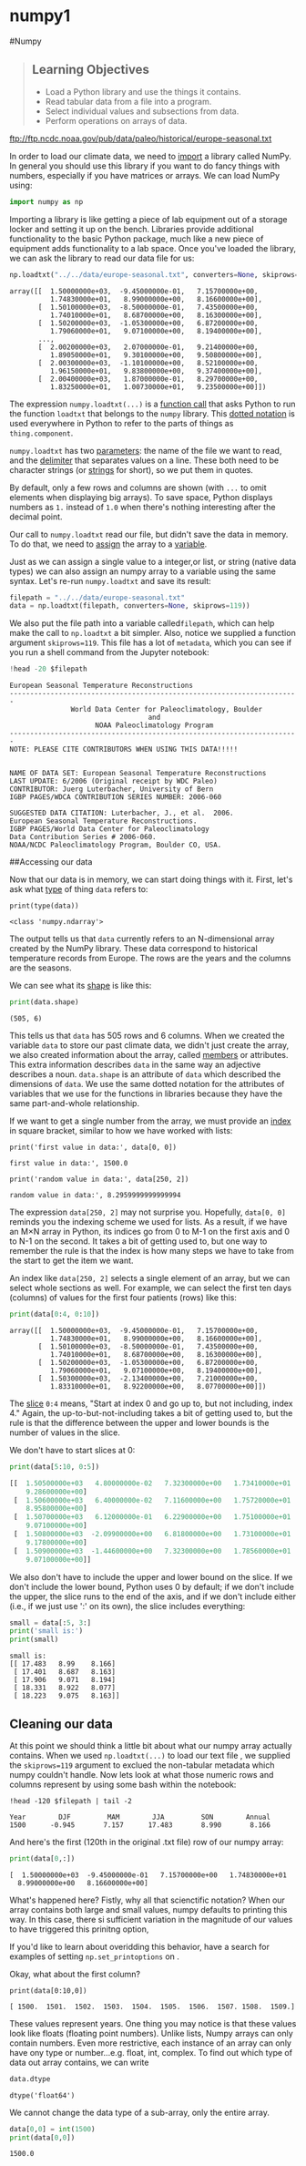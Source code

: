 # numpy1

#Numpy


> ## Learning Objectives
>
> *   Load a Python library and use the things it contains.
> *   Read tabular data from a file into a program.
> *   Select individual values and subsections from data.
> *   Perform operations on arrays of data.


ftp://ftp.ncdc.noaa.gov/pub/data/paleo/historical/europe-seasonal.txt

In order to load our climate data, we need to [import](reference.html#import) a library called NumPy.
In general you should use this library if you want to do fancy things with numbers, especially if you have matrices or arrays.
We can load NumPy using:

```python
import numpy as np
```

Importing a library is like getting a piece of lab equipment out of a storage locker and setting it up on the bench. Libraries provide additional functionality to the basic Python package, much like a new piece of equipment adds functionality to a lab space. Once you've loaded the library, we can ask the library to read our data file for us:

```python
np.loadtxt("../../data/europe-seasonal.txt", converters=None, skiprows=119)
```
```
array([[  1.50000000e+03,  -9.45000000e-01,   7.15700000e+00,
          1.74830000e+01,   8.99000000e+00,   8.16600000e+00],
       [  1.50100000e+03,  -8.50000000e-01,   7.43500000e+00,
          1.74010000e+01,   8.68700000e+00,   8.16300000e+00],
       [  1.50200000e+03,  -1.05300000e+00,   6.87200000e+00,
          1.79060000e+01,   9.07100000e+00,   8.19400000e+00],
       ..., 
       [  2.00200000e+03,   2.07000000e-01,   9.21400000e+00,
          1.89050000e+01,   9.30100000e+00,   9.50800000e+00],
       [  2.00300000e+03,  -1.10100000e+00,   8.52100000e+00,
          1.96150000e+01,   9.83800000e+00,   9.37400000e+00],
       [  2.00400000e+03,   1.87000000e-01,   8.29700000e+00,
          1.83250000e+01,   1.00730000e+01,   9.23500000e+00]])
```

The expression `numpy.loadtxt(...)` is a [function call](reference.html#function-call) that asks Python to run the function `loadtxt` that belongs to the `numpy` library.
This [dotted notation](reference.html#dotted-notation) is used everywhere in Python to refer to the parts of things as `thing.component`.

`numpy.loadtxt` has two [parameters](reference.html#parameter):
the name of the file we want to read, and the [delimiter](reference.html#delimiter) that separates values on a line. These both need to be character strings (or [strings](reference.html#string) for short), so we put them in quotes.

By default, only a few rows and columns are shown (with `...` to omit elements when displaying big arrays). To save space, Python displays numbers as `1.` instead of `1.0` when there's nothing interesting after the decimal point.

Our call to `numpy.loadtxt` read our file, but didn't save the data in memory. To do that, we need to [assign](reference.html#assignment) the array to a [variable](reference.html#variable).

Just as we can assign a single value to a integer,or list, or string (native data types) we can also assign an numpy array 
to a variable using the same syntax.  Let's re-run `numpy.loadtxt` and save its result:

```python
filepath = "../../data/europe-seasonal.txt"
data = np.loadtxt(filepath, converters=None, skiprows=119))
```

We also put the file path into a variable called`filepath`, which can help make the call to `np.loadtxt` a bit simpler. Also, notice we supplied a function argument `skiprows=119`. This file has a lot of `metadata`, which you can see if you run a shell command from the Jupyter notebook:

```python
!head -20 $filepath
```
```
European Seasonal Temperature Reconstructions
-----------------------------------------------------------------------
               World Data Center for Paleoclimatology, Boulder
                                  and
                     NOAA Paleoclimatology Program
-----------------------------------------------------------------------
NOTE: PLEASE CITE CONTRIBUTORS WHEN USING THIS DATA!!!!!


NAME OF DATA SET: European Seasonal Temperature Reconstructions
LAST UPDATE: 6/2006 (Original receipt by WDC Paleo)
CONTRIBUTOR: Juerg Luterbacher, University of Bern
IGBP PAGES/WDCA CONTRIBUTION SERIES NUMBER: 2006-060

SUGGESTED DATA CITATION: Luterbacher, J., et al.  2006. 
European Seasonal Temperature Reconstructions.
IGBP PAGES/World Data Center for Paleoclimatology 
Data Contribution Series # 2006-060.
NOAA/NCDC Paleoclimatology Program, Boulder CO, USA.

```
##Accessing our data

Now that our data is in memory,
we can start doing things with it.
First,
let's ask what [type](reference.html#type) of thing `data` refers to:

~~~ {.python}
print(type(data))
~~~
~~~ {.output}
<class 'numpy.ndarray'>
~~~

The output tells us that `data` currently refers to an N-dimensional array created by the NumPy library. These data correspond to historical temperature records from Europe. The rows are the years and the columns are the seasons.

We can see what its [shape](reference.html#shape) is like this:

```python
print(data.shape)
```
```
(505, 6)
```

This tells us that `data` has 505 rows and 6 columns. When we created the variable `data` to store our past climate data, we didn't just create the array, we also created information about the array, called [members](reference.html#member) or attributes. This extra information describes `data` in the same way an adjective describes a noun. `data.shape` is an attribute  of `data` which described the dimensions of `data`. We use the same dotted notation for the attributes of variables that we use for the functions in libraries because they have the same part-and-whole relationship.

If we want to get a single number from the array,
we must provide an [index](reference.html#index) in square bracket, similar to how we have worked with lists:

~~~ {.python}
print('first value in data:', data[0, 0])
~~~
~~~ {.output}
first value in data:', 1500.0
~~~

~~~ {.python}
print('random value in data:', data[250, 2])
~~~
~~~ {.output}
random value in data:', 8.2959999999999994
~~~

The expression `data[250, 2]` may not surprise you. Hopefully, `data[0, 0]` reminds you the indexing scheme we used for lists.
As a result, if we have an M&times;N array in Python, its indices go from 0 to M-1 on the first axis and 0 to N-1 on the second. It takes a bit of getting used to, but one way to remember the rule is that the index is how many steps we have to take from the start to get the item we want.


An index like `data[250, 2]` selects a single element of an array, but we can select whole sections as well. For example, we can select the first ten days (columns) of values for the first four patients (rows) like this:

```python
print(data[0:4, 0:10])
```
```
array([[  1.50000000e+03,  -9.45000000e-01,   7.15700000e+00,
          1.74830000e+01,   8.99000000e+00,   8.16600000e+00],
       [  1.50100000e+03,  -8.50000000e-01,   7.43500000e+00,
          1.74010000e+01,   8.68700000e+00,   8.16300000e+00],
       [  1.50200000e+03,  -1.05300000e+00,   6.87200000e+00,
          1.79060000e+01,   9.07100000e+00,   8.19400000e+00],
       [  1.50300000e+03,  -2.13400000e+00,   7.21000000e+00,
          1.83310000e+01,   8.92200000e+00,   8.07700000e+00]])
```

The [slice](reference.html#slice) `0:4` means, "Start at index 0 and go up to, but not including, index 4." Again, the up-to-but-not-including takes a bit of getting used to, but the rule is that the difference between the upper and lower bounds is the number of values in the slice.

We don't have to start slices at 0:

```python
print(data[5:10, 0:5])
```
```python
[[  1.50500000e+03   4.80000000e-02   7.32300000e+00   1.73410000e+01
    9.28600000e+00]
 [  1.50600000e+03   6.40000000e-02   7.11600000e+00   1.75720000e+01
    8.95800000e+00]
 [  1.50700000e+03   6.12000000e-01   6.22900000e+00   1.75100000e+01
    9.07100000e+00]
 [  1.50800000e+03  -2.09900000e+00   6.81800000e+00   1.73100000e+01
    9.17800000e+00]
 [  1.50900000e+03  -1.44600000e+00   7.32300000e+00   1.78560000e+01
    9.07100000e+00]]
```

We also don't have to include the upper and lower bound on the slice. If we don't include the lower bound, Python uses 0 by default; if we don't include the upper, the slice runs to the end of the axis, and if we don't include either (i.e., if we just use ':' on its own),
the slice includes everything:

```python
small = data[:5, 3:]
print('small is:')
print(small)
```
```
small is:
[[ 17.483   8.99    8.166]
 [ 17.401   8.687   8.163]
 [ 17.906   9.071   8.194]
 [ 18.331   8.922   8.077]
 [ 18.223   9.075   8.163]]
``` 
 
 ## Cleaning our data
 
 At this point we should think a little bit about what our numpy array actually contains. When we used `np.loadtxt(...)` to load our text file , we supplied the `skiprows=119` argument to exclued the non-tabular metadata which numpy couldn't handle. Now lets look at what those numeric rows and columns represent by using some bash within the notebook:
 
 ```
 !head -120 $filepath | tail -2
 ```
 ```
 Year        DJF         MAM        JJA         SON        Annual
1500      -0.945       7.157      17.483       8.990       8.166
 ```
 And here's the first (120th in the original .txt file) row of our numpy array:
 
 ```python
 print(data[0,:])
 ```
 ```
 [  1.50000000e+03  -9.45000000e-01   7.15700000e+00   1.74830000e+01
   8.99000000e+00   8.16600000e+00]
   ```
   
 What's happened here? Fistly, why all that scienctific notation? When our array contains both large and small values, numpy defaults to printing this way. In this case, there si sufficient variation in the magnitude of our values to have triggered this prinitng option,
 
 If you'd like to learn about overidding this behavior, have a search for examples of setting `np.set_printoptions` on [](http://stackoverflow.com/).


Okay, what about the first column? 

```print
print(data[0:10,0])
```
```
[ 1500.  1501.  1502.  1503.  1504.  1505.  1506.  1507. 1508.  1509.]
```
These values represent years. One thing you may notice is that these values look like floats (floating point numbers). Unlike lists, Numpy arrays can only contain numbers. Even more restrictive, each instance of an array can only have ony type or number...e.g. float, int, complex. To find out which type of data out array contains, we can write
 
```python
data.dtype
```
```
dtype('float64')
```
We cannot change the data type of a sub-array, only the entire array.

```python
data[0,0] = int(1500)
print(data[0,0])
``` 
```
1500.0
```
 
 
 


